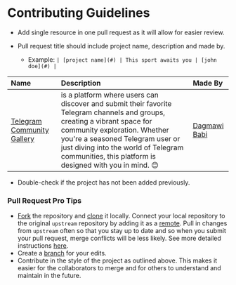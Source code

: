 # Contributing Guidelines

- Add single resource in one pull request as it will allow for easier review.

- Pull request title should include project name, description and made by.
  - Example: `| [project name](#) | This sport awaits you | [john doe](#) |`

| Name | Description | Made By |
|:---|:---|:---|
| [Telegram Community Gallery](https://github.com/dagmawibabi/TelegramCommunityGallery) | is a platform where users can discover and submit their favorite Telegram channels and groups, creating a vibrant space for community exploration. Whether you're a seasoned Telegram user or just diving into the world of Telegram communities, this platform is designed with you in mind. 😊 |[Dagmawi Babi](https://github.com/dagmawibabi/) |

- Double-check if the project has not been added previously.
  
### Pull Request Pro Tips

* [Fork](http://guides.github.com/activities/forking/) the repository and [clone](https://help.github.com/articles/cloning-a-repository/) it locally.
Connect your local repository to the original `upstream` repository by adding it as a [remote](https://help.github.com/articles/configuring-a-remote-for-a-fork/).
Pull in changes from `upstream` often so that you stay up to date and so when you submit your pull request,
merge conflicts will be less likely. See more detailed instructions [here](https://help.github.com/articles/syncing-a-fork).
* Create a [branch](http://guides.github.com/introduction/flow/) for your edits.
* Contribute in the style of the project as outlined above. This makes it easier for the collaborators to merge
and for others to understand and maintain in the future.